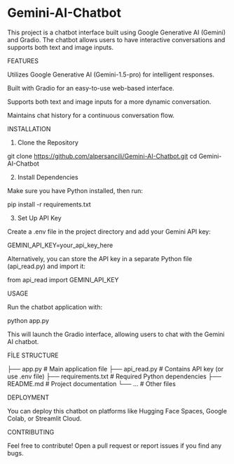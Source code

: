 # Gemini-AI-Chatbot
This project is a chatbot interface built using Google Generative AI (Gemini) and Gradio. The chatbot allows users to have interactive conversations and supports both text and image inputs.

FEATURES

Utilizes Google Generative AI (Gemini-1.5-pro) for intelligent responses.

Built with Gradio for an easy-to-use web-based interface.

Supports both text and image inputs for a more dynamic conversation.

Maintains chat history for a continuous conversation flow.

INSTALLATION

1. Clone the Repository

git clone https://github.com/alpersancili/Gemini-AI-Chatbot.git
cd Gemini-AI-Chatbot

2. Install Dependencies

Make sure you have Python installed, then run:

pip install -r requirements.txt

3. Set Up API Key

Create a .env file in the project directory and add your Gemini API key:

GEMINI_API_KEY=your_api_key_here

Alternatively, you can store the API key in a separate Python file (api_read.py) and import it:

from api_read import GEMINI_API_KEY

USAGE

Run the chatbot application with:

python app.py

This will launch the Gradio interface, allowing users to chat with the Gemini AI chatbot.

FİLE STRUCTURE

├── app.py              # Main application file
├── api_read.py         # Contains API key (or use .env file)
├── requirements.txt    # Required Python dependencies
├── README.md           # Project documentation
└── ...                 # Other files

DEPLOYMENT

You can deploy this chatbot on platforms like Hugging Face Spaces, Google Colab, or Streamlit Cloud.

CONTRIBUTING

Feel free to contribute! Open a pull request or report issues if you find any bugs.

